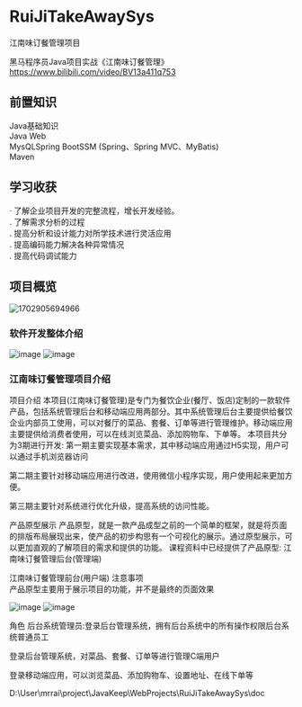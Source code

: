 # RuiJiTakeAwaySys
江南味订餐管理项目

黑马程序员Java项目实战《江南味订餐管理》
https://www.bilibili.com/video/BV13a411q753

## 前置知识
Java基础知识  
Java Web  
MysQLSpring BootSSM (Spring、Spring MVC、MyBatis)  
Maven  

## 学习收获
· 了解企业项目开发的完整流程，增长开发经验。  
. 了解需求分析的过程  
. 提高分析和设计能力对所学技术进行灵活应用  
. 提高编码能力解决各种异常情况  
. 提高代码调试能力  

## 项目概览
![1702905694966](https://github.com/JasonNerd/RuiJiTakeAwaySys/assets/71767491/59d4f916-6cee-42bd-93ba-2c362d6bce66)
### 软件开发整体介绍
![image](https://github.com/JasonNerd/RuiJiTakeAwaySys/assets/71767491/32a9dc56-a074-4da7-b293-4e7d8a65b895)
![image](https://github.com/JasonNerd/RuiJiTakeAwaySys/assets/71767491/aa653a52-37f9-4459-84d4-03d1397a84c2)

### 江南味订餐管理项目介绍
项目介绍
本项目(江南味订餐管理)是专门为餐饮企业(餐厅、饭店)定制的一款软件产品，包括系统管理后台和移动端应用两部分。其中系统管理后台主要提供给餐饮企业内部员工使用，可以对餐厅的菜品、套餐、订单等进行管理维护。移动端应用主要提供给消费者使用，可以在线浏览菜品、添加购物车、下单等。
本项目共分为3期进行开发:
第一期主要实现基本需求，其中移动端应用通过H5实现，用户可以通过手机浏览器访问

第二期主要针对移动端应用进行改进，使用微信小程序实现，用户使用起来更加方便。

第三期主要针对系统进行优化升级，提高系统的访问性能。

产品原型展示
产品原型，就是一款产品成型之前的一个简单的框架，就是将页面的排版布局展现出来，使产品的初步构思有一个可视化的展示。通过原型展示，可以更加直观的了解项目的需求和提供的功能。
课程资料中已经提供了产品原型: 江南味订餐管理后台(管理端)

江南味订餐管理前台(用户端)
注意事项  
产品原型主要用于展示项目的功能，并不是最终的页面效果  

![image](https://github.com/JasonNerd/RuiJiTakeAwaySys/assets/71767491/6aa9d8c0-09f1-4c5b-8edb-d62c5c0d66b4)
![image](https://github.com/JasonNerd/RuiJiTakeAwaySys/assets/71767491/d300b062-199d-4ec0-be5b-70007e2ca8af)

角色
后台系统管理员:登录后台管理系统，拥有后台系统中的所有操作权限后台系统普通员工

登录后台管理系统，对菜品、套餐、订单等进行管理C端用户

登录移动端应用，可以浏览菜品、添加购物车、设置地址、在线下单等

D:\User\mrrai\project\JavaKeep\WebProjects\RuiJiTakeAwaySys\doc

